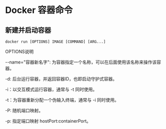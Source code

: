# Docker 容器命令
## 新建并启动容器
```docker
docker run [OPTIONS] IMAGE [COMMAND] [ARG...]
```
OPTIONS说明

--name="容器新名字": 为容器指定一个名称，可以在后面使用该名称来操作该容器。

-d: 后台运行容器，并返回容器ID，也即启动守护式容器。

-i：以交互模式运行容器，通常与 -t 同时使用。

-t：为容器重新分配一个伪输入终端，通常与 -i 同时使用。

-P: 随机端口映射。

-p: 指定端口映射 hostPort:containerPort。
